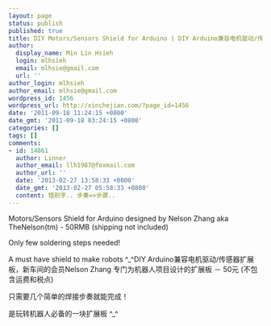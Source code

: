 ```yaml
---
layout: page
status: publish
published: true
title: DIY Motors/Sensors Shield for Arduino | DIY Arduino兼容电机驱动/传感器扩展板
author:
  display_name: Min Lin Hsieh
  login: mlhsieh
  email: mlhsie@gmail.com
  url: ''
author_login: mlhsieh
author_email: mlhsie@gmail.com
wordpress_id: 1456
wordpress_url: http://xinchejian.com/?page_id=1456
date: '2011-09-18 11:24:15 +0800'
date_gmt: '2011-09-18 03:24:15 +0800'
categories: []
tags: []
comments:
- id: 14861
  author: Linner
  author_email: llh1987@foxmail.com
  author_url: ''
  date: '2013-02-27 13:58:33 +0800'
  date_gmt: '2013-02-27 05:58:33 +0800'
  content: 错别字.. 步奏=>步骤..
---
```

<p><!--:en-->Motors/Sensors Shield for Arduino designed by Nelson Zhang aka TheNelson(tm) - 50RMB (shipping not included)</p>
<p>Only few soldering steps needed!</p>
<p>A must have shield to make robots ^_^<!--:--><!--:zh-->DIY Arduino兼容电机驱动/传感器扩展板，新车间的会员Nelson Zhang 专门为机器人项目设计的扩展板 － 50元 (不包含运费和税点)</p>
<p>只需要几个简单的焊接步奏就能完成！</p>
<p>是玩转机器人必备的一块扩展板 ^_^<!--:--></p>
